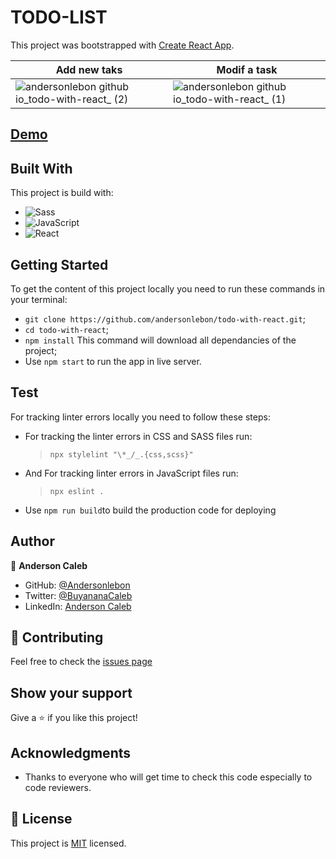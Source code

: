 # TODO-LIST

This project was bootstrapped with [Create React App](https://github.com/facebook/create-react-app).

| Add new taks                                                                                                                                           | Modif a task                                                                                                                                           |
| ------------------------------------------------------------------------------------------------------------------------------------------------------ | ------------------------------------------------------------------------------------------------------------------------------------------------------ |
| ![andersonlebon github io_todo-with-react_ (2)](https://user-images.githubusercontent.com/65068771/130613281-01b9b321-df1a-4fc4-87c7-7cf5a6c83f73.png) | ![andersonlebon github io_todo-with-react_ (1)](https://user-images.githubusercontent.com/65068771/130613253-a9477a2e-cf2d-4c17-917e-a1a7bac25c3d.png) |

## [Demo](https://andersonlebon.github.io/todo-with-react/)

## Built With

This project is build with:

- ![Sass](https://img.shields.io/badge/-Sass-000000?style=flat&logo=sass&logoColor=ffffff&labelColor=%23CC6699)
- ![JavaScript](https://img.shields.io/badge/-JavaScript-000000?style=flat&logo=javascript)
- ![React](https://img.shields.io/badge/-React-000000?style=flat&logo=react)

## Getting Started

To get the content of this project locally you need to run these commands in your terminal:

- `git clone https://github.com/andersonlebon/todo-with-react.git`;
- `cd todo-with-react`;
-  `npm install` This command will download all dependancies of the project;
- Use `npm start` to run the app in live server.

## Test

For tracking linter errors locally you need to follow these steps:

- For tracking the linter errors in CSS and SASS files run:

  > `npx stylelint "\*_/_.{css,scss}"`

- And For tracking linter errors in JavaScript files run:

  > `npx eslint .`

- Use `npm run build`to build the production code for deploying

## Author

👤 **Anderson Caleb**

- GitHub: [@Andersonlebon](https://github.com/andersonlebon)
- Twitter: [@BuyananaCaleb](https://twitter.com/BuyananaCaleb)
- LinkedIn: [Anderson Caleb](https://www.linkedin.com/in/anderson-caleb-915343209/)

## :handshake: Contributing

Feel free to check the [issues page](https://github.com/andersonlebon/todo-with-react/issues)

## Show your support

Give a :star: if you like this project!

## Acknowledgments

- Thanks to everyone who will get time to check this code especially to code reviewers.

## 📝 License

This project is [MIT](https://github.com/microverseinc/readme-template/blob/master/MIT.md) licensed.
